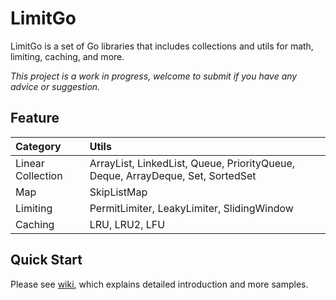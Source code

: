 # LimitGo

LimitGo is a set of Go libraries that includes collections and utils for math, limiting, caching, and more.

*This project is a work in progress, welcome to submit if you have any advice or suggestion.*

## Feature

| Category | Utils |
| :- | :- |
| Linear Collection | ArrayList, LinkedList, Queue, PriorityQueue, Deque, ArrayDeque, Set, SortedSet |
| Map | SkipListMap |
| Limiting | PermitLimiter, LeakyLimiter, SlidingWindow |
| Caching | LRU, LRU2, LFU |

## Quick Start

Please see [wiki](), which explains detailed introduction and more samples.